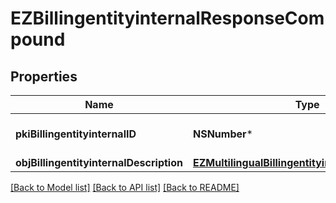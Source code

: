 # EZBillingentityinternalResponseCompound

## Properties
Name | Type | Description | Notes
------------ | ------------- | ------------- | -------------
**pkiBillingentityinternalID** | **NSNumber*** | The unique ID of the Billingentityinternal. | 
**objBillingentityinternalDescription** | [**EZMultilingualBillingentityinternalDescription***](EZMultilingualBillingentityinternalDescription.md) |  | 

[[Back to Model list]](../README.md#documentation-for-models) [[Back to API list]](../README.md#documentation-for-api-endpoints) [[Back to README]](../README.md)


